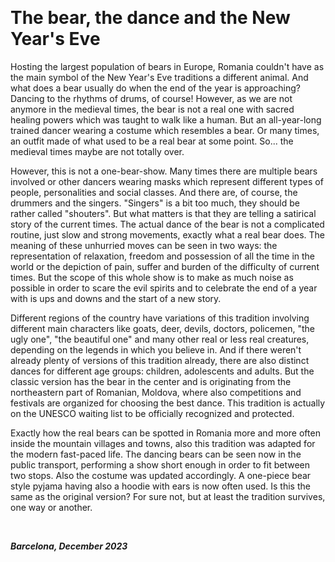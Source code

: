 &nbsp;

# The bear, the dance and the New Year's Eve

Hosting the largest population of bears in Europe, Romania couldn't have as the main symbol of the New Year's Eve traditions a different animal. And what does a bear usually do when the end of the year is approaching? Dancing to the rhythms of drums, of course! However, as we are not anymore in the medieval times, the bear is not a real one with sacred healing powers which was taught to walk like a human. But an all-year-long trained dancer wearing a costume which resembles a bear. Or many times, an outfit made of what used to be a real bear at some point. So... the medieval times maybe are not totally over. 

However, this is not a one-bear-show. Many times there are multiple bears involved or other dancers wearing masks which represent different types of people, personalities and social classes. And there are, of course, the drummers and the singers. "Singers" is a bit too much, they should be rather called "shouters". But what matters is that they are telling a satirical story of the current times. The actual dance of the bear is not a complicated routine, just slow and strong movements, exactly what a real bear does. The meaning of these unhurried moves can be seen in two ways: the representation of relaxation, freedom and possession of all the time in the world or the depiction of pain, suffer and burden of the difficulty of current times. But the scope of this whole show is to make as much noise as possible in order to scare the evil spirits and to celebrate the end of a year with is ups and downs and the start of a new story. 

Different regions of the country have variations of this tradition involving different main characters like goats, deer, devils, doctors, policemen, "the ugly one", "the beautiful one" and many other real or less real creatures, depending on the legends in which you believe in. And if there weren't already plenty of versions of this tradition already, there are also distinct dances for different age groups: children, adolescents and adults. But the classic version has the bear in the center and is originating from the northeastern part of Romanian, Moldova, where also competitions and festivals are organized for choosing the best dance. This tradition is actually on the UNESCO waiting list to be officially recognized and protected.

Exactly how the real bears can be spotted in Romania more and more often inside the mountain villages and towns, also this tradition was adapted for the modern fast-paced life. The dancing bears can be seen now in the public transport, performing a show short enough in order to fit between two stops. Also the costume was updated accordingly. A one-piece bear style pyjama having also a hoodie with ears is now often used. Is this the same as the original version? For sure not, but at least the tradition survives, one way or another.

&nbsp;

***Barcelona, December 2023*** 
